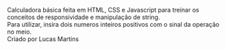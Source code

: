 Calculadora básica feita em HTML, CSS e Javascript para treinar os conceitos de responsividade e manipulação de string.<br>
Para utilizar, insira dois numeros inteiros positivos com o sinal da operação no meio.<br>
Criado por Lucas Martins
